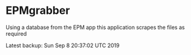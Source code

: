 # EPMgrabber
Using a database from the EPM app this application scrapes the files as required


Latest backup: Sun Sep 8 20:37:02 UTC 2019
